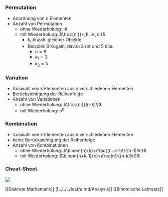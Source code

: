 ### Permutation
+ Anordnung von n Elementen
+ Anzahl von Permutation
	+  ohne Wiederholung: n!
	+ mit Wiederholung: $\frac{n!}{k_1!...k_n!}$
		+ $k_i$ Anzahl gleicher Objekte
		+ Beispiel: 8 Kugeln, davon 3 rot und 5 blau
			+ $n=8$
			+ $k_1=3$
			+ $k_2=5$

### Variation
+ Auswahl von k Elementen aus n verschiedenen Elementen
+ Berücksichtigung der Reihenfolge
+ Anzahl von Variationen
	+ ohne Wiederholung: $\frac{n!}{(n-k)!}$ 
	+ mit Wiederholung: $n^k$

### Kombination
+ Auswahl von k Elementen aus n verschiedenen Elementen
+ keine Berücksichtigung der Reihenfolge
+ Anzahl von Kombinationen
	+ ohne Wiederholung: $\binom{n}{k}=\frac{(n+k-1)!}{(n-1)!k!}$ 
	+ mit Wiederholung: $\binom{n+k-1}{k}=\frac{n!}{(n-k)!k!}$ 



### Cheat-Sheet
![](../../z_images/Kombinatorik-Formeln-1024x576.jpg)

[[Diskrete Mathematik]] [[../../../test/a.md/Analysis]] [[Binomische Lehrsatz]]